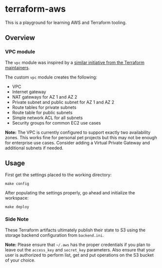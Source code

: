 # terraform-aws

This is a playground for learning AWS and Terraform tooling.

## Overview

### VPC module

The `vpc` module was inspired by a [similar initiative from the Terraform maintainers](https://registry.terraform.io/modules/terraform-aws-modules/vpc/aws/1.37.0).

The custom `vpc` module creates the following:

- VPC
- Internet gateway
- NAT gateways for AZ 1 and AZ 2
- Private subnet and public subnet for AZ 1 and AZ 2
- Route tables for private subnets
- Route table for public subnets
- Simple network ACL for all subnets
- Security groups for common EC2 use cases

**Note:** The VPC is currently configured to support exactly two
availability zones. This works fine for personal pet projects but this
may not be enough for enterprise use cases. Consider adding a Virtual Private
Gateway and additional subnets if needed.

## Usage

First get the settings placed to the working directory:

    make config

After populating the settings properly, go ahead and initialize the workspace:

    make deploy

### Side Note

These Terraform artifacts ultimately publish their state to S3 using the storage backend configuration from `backend.ini`.

**Note:** Please ensure that `~/.aws` has the proper credentials if you plan to leave out the `access_key` and `secret_key` parameters. Also ensure that your user is authorized to perform list, get and put operations on the S3 bucket of your choice.
